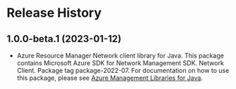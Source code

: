 # Release History

## 1.0.0-beta.1 (2023-01-12)

- Azure Resource Manager Network client library for Java. This package contains Microsoft Azure SDK for Network Management SDK. Network Client. Package tag package-2022-07. For documentation on how to use this package, please see [Azure Management Libraries for Java](https://aka.ms/azsdk/java/mgmt).
